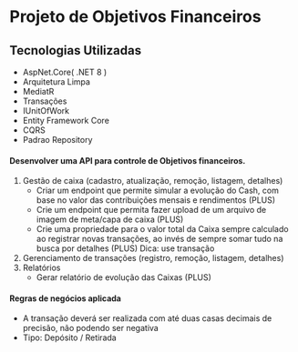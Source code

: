 # Projeto de Objetivos Financeiros

## Tecnologias Utilizadas
- AspNet.Core( .NET 8 )
- Arquitetura Limpa
- MediatR
- Transações
- IUnitOfWork
- Entity Framework Core
- CQRS
- Padrao Repository

#### Desenvolver uma API para controle de Objetivos financeiros.

1. Gestão de caixa (cadastro, atualização, remoção, listagem, detalhes)
   - Criar um endpoint que permite simular a evolução do Cash, com base no valor das contribuições mensais e rendimentos (PLUS)
   - Crie um endpoint que permita fazer upload de um arquivo de imagem de meta/capa de caixa (PLUS)
   - Crie uma propriedade para o valor total da Caixa sempre calculado ao registrar novas transações, ao invés de sempre somar tudo na busca por detalhes (PLUS) Dica: use transação
2. Gerenciamento de transações (registro, remoção, listagem, detalhes)
3. Relatórios
   - Gerar relatório de evolução das Caixas (PLUS)

#### Regras de negócios aplicada

- A transação deverá ser realizada com até duas casas decimais de precisão, não podendo ser negativa
- Tipo: Depósito / Retirada
